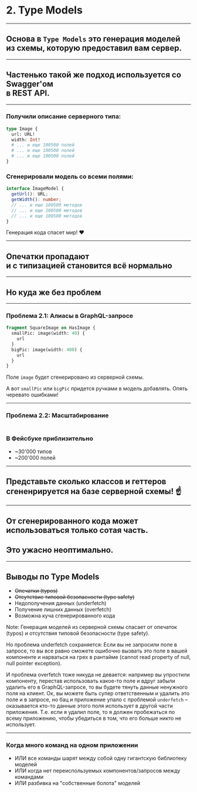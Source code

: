 # 2. Type Models

-----

## Основа в `Type Models` это генерация моделей из схемы, которую предоставил вам сервер.

-----

## Частенько такой же подход используется со Swagger'ом <br/>в REST API.

-----

### Получили описание серверного типа:

```graphql
type Image {
  url: URL!
  width: Int!
  # ... и еще 100500 полей
  # ... и еще 100500 полей
  # ... и еще 100500 полей
}

```

### Сгенерировали модель со всеми полями:

```typescript
interface ImageModel {
  getUrl(): URL;
  getWidth(): number;
  // ... и еще 100500 методов
  // ... и еще 100500 методов
  // ... и еще 100500 методов
}

```

Генерация кода спасет мир! ❤️ <!-- .element: class="green fragment" -->

-----

## Опечатки пропадают <br/>и с типизацией становится всё нормально <!-- .element: class="green" -->

-----

## Но куда же без проблем <!-- .element: class="red" -->

-----

### Проблема 2.1: Алиасы в GraphQL-запросе

```graphql
fragment SquareImage on HasImage {
  smallPic: image(width: 40) {
    url
  }
  bigPic: image(width: 400) {
    url
  }
}

```

<span class="fragment">Поле `image` будет сгенерировано из серверной схемы.</span>

<span class="fragment">А вот `smallPic` или `bigPic` придется ручками в модель добавлять. Опять черевато ошибками!</span>

-----

### Проблема 2.2: Масштабирование

### <br/>В Фейсбуке приблизительно <!-- .element: class="orange" -->

- ~30'000 типов
- ~200'000 полей

-----

## Представьте сколько классов и геттеров сгененрируется на базе серверной схемы! ☝️ <!-- .element: class="red" -->

-----

## От сгенерированного кода может использоваться только сотая часть. <!-- .element: class="orange" -->

## Это ужасно неоптимально. <!-- .element: class="red fragment" -->

-----

## Выводы по Type Models

- ~~Опечатки (typos)~~ <!-- .element: class="fragment green" -->
- ~~Отсутствие типовой безопасности (type safety)~~ <!-- .element: class="fragment green" -->
- Недополучения данных (underfetch) <!-- .element: class="fragment red" -->
- Получение лишних данных (overfetch) <!-- .element: class="fragment red" -->
- Возможна куча сгенерированного кода <!-- .element: class="fragment red" -->

Note:
Генерация моделей из серверной схемы спасает от опечаток (typos) и отсутствия типовой безопасности (type safety).

Но проблема underfetch сохраняется: Если вы не запросили поле в запросе, то вы все равно сможете ошибочно вызвать это поле в вашей компоненте и нарваться на грех в рантайме (cannot read property of null, null pointer exception).

И проблема overfetch тоже никуда не девается: например вы упростили компоненту, перестав использовать какое-то поле и вдруг забыли удалить его в GraphQL-запросе, то вы будете тянуть данные ненужного поля на клиент. Ок, вы можете быть супер ответственным и удалить это поле и в запросе, но бац и приложение упало с проблемой `underfetch` – оказывается кто-то данные этого поля использует в другой части приложения. Т.е. если я удалил поле, то я должен пробежаться по всему приложению, чтобы убедиться в том, что его больше никто не использует.

-----

### Когда много команд на одном приложении

- ИЛИ все команды шарят между собой одну гигантскую библиотеку моделей <!-- .element: class="fragment" -->
- ИЛИ когда нет переиспользуемых компонентов/запросов между командами <!-- .element: class="fragment" -->
- ИЛИ разбивка на "собственные болота" моделей <!-- .element: class="fragment" -->

<!-- ## Самое гадкое

Билды приложения могу ломаться, если другие команды удаляют поля из GraphQL-запросов .element: class="fragment red" -->

